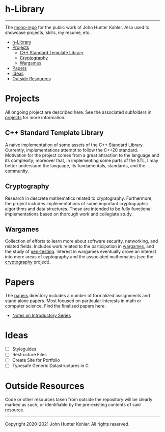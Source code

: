 # h-Library

--------------------------------------------------------------------------------

The [mono-repo](https://en.wikipedia.org/wiki/Monorepo) for the
public work of John Hunter Kohler. Also used to showcase projects, skills,
my resume, etc..

- [h-Library](#h-library)
- [Projects](#projects)
  - [C++ Standard Template Library](#c-standard-template-library)
  - [Cryptography](#cryptography)
  - [Wargames](#wargames)
- [Papers](#papers)
- [Ideas](#ideas)
- [Outside Resources](#outside-resources)

# Projects

All ongoing project are described here. See the associated subfolders in
[projects](./projects) for more information.

## C++ Standard Template Library

A naive implementation of some assets of the C++ Standard Library. Currently,
implementations attempt to follow the C++20 standard. Motivation for the
project comes from a great attraction to the language and its complexity;
moreover that, in implementing some parts of the STL, I may better understand
the language, its fundamentals, standards, and the community.

## Cryptography

Research in descrete mathematics related to cryptography. Furthermore, the
project includes implementations of some important cryptographic algorithms
and data structures. These are intended to be fully functional implementations based on thorough work and collegiate study.

## Wargames

Collection of efforts to learn more about software security, networking,
and related fields. Includes work related to the participation in
[wargames](https://en.wikipedia.org/wiki/Wargame_(hacking)),
and the study of
[pen-testing](https://en.wikipedia.org/wiki/Penetration_test).
Interest in wargames eventually drove an interest into more areas of
cyptography and the associated mathematics (see the
[cryptography](#Cryptography) project).

# Papers

The [papers](./papers) directory includes a number of formalized assignments
and stand alone papers. Most focused on particular interests in math or
computer science. Find the finalized papers here:

- [Notes on Introductory Series](./papers/Basic%20Series/series.pdf)

# Ideas

- [ ] Styleguides
- [ ] Restructure Files
- [ ] Create Site for Portfolio
- [ ] Typesafe Generic Datastructures in C

# Outside Resources

Code or other resources taken from outside the repository will be clearly
marked as such, or identifiable by the pre-existing contents of said resource.

--------------------------------------------------------------------------------
Copyright 2020-2021 John Hunter Kohler. All rights reserved.

